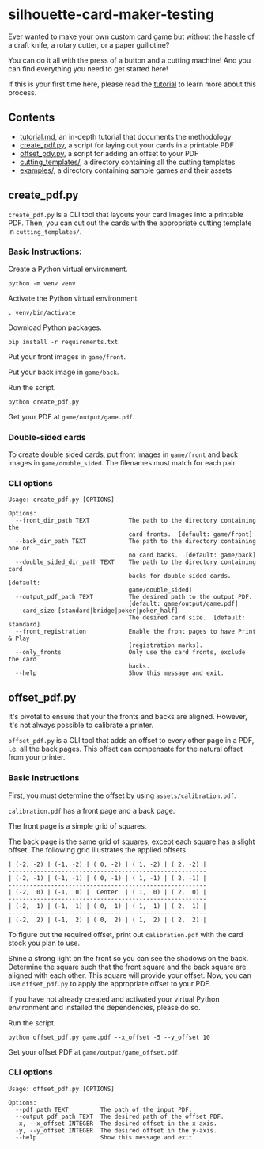 # silhouette-card-maker-testing

Ever wanted to make your own custom card game but without the hassle of a craft knife, a rotary cutter, or a paper guillotine?

You can do it all with the press of a button and a cutting machine! And you can find everything you need to get started here!

If this is your first time here, please read the [tutorial](tutorial.md) to learn more about this process.

## Contents

* [tutorial.md](tutorial.md), an in-depth tutorial that documents the methodology
* [create_pdf.py](#create_pdfpy), a script for laying out your cards in a printable PDF
* [offset_pdy.py](#offset_pdfpy), a script for adding an offset to your PDF
* [cutting_templates/](cutting_templates/), a directory containing all the cutting templates
* [examples/](examples/), a directory containing sample games and their assets

## create_pdf.py
`create_pdf.py` is a CLI tool that layouts your card images into a printable PDF. Then, you can cut out the cards with the appropriate cutting template in `cutting_templates/`.

### Basic Instructions:

Create a Python virtual environment.
```shell
python -m venv venv
```

Activate the Python virtual environment.
```shell
. venv/bin/activate
```

Download Python packages.
```shell
pip install -r requirements.txt
```

Put your front images in `game/front`.

Put your back image in `game/back`.

Run the script.
```shell
python create_pdf.py
```

Get your PDF at `game/output/game.pdf`.

### Double-sided cards

To create double sided cards, put front images in `game/front` and back images in `game/double_sided`. The filenames must match for each pair.

### CLI options

```
Usage: create_pdf.py [OPTIONS]

Options:
  --front_dir_path TEXT           The path to the directory containing the
                                  card fronts.  [default: game/front]
  --back_dir_path TEXT            The path to the directory containing one or
                                  no card backs.  [default: game/back]
  --double_sided_dir_path TEXT    The path to the directory containing card
                                  backs for double-sided cards.  [default:
                                  game/double_sided]
  --output_pdf_path TEXT          The desired path to the output PDF.
                                  [default: game/output/game.pdf]
  --card_size [standard|bridge|poker|poker_half]
                                  The desired card size.  [default: standard]
  --front_registration            Enable the front pages to have Print & Play
                                  (registration marks).
  --only_fronts                   Only use the card fronts, exclude the card
                                  backs.
  --help                          Show this message and exit.
```

## offset_pdf.py

It's pivotal to ensure that your the fronts and backs are aligned. However, it's not always possible to calibrate a printer.

`offset_pdf.py` is a CLI tool that adds an offset to every other page in a PDF, i.e. all the back pages. This offset can compensate for the natural offset from your printer.

### Basic Instructions

First, you must determine the offset by using `assets/calibration.pdf`.

`calibration.pdf` has a front page and a back page.

The front page is a simple grid of squares.

The back page is the same grid of squares, except each square has a slight offset. The following grid illustrates the applied offsets.

```
| (-2, -2) | (-1, -2) | ( 0, -2) | ( 1, -2) | ( 2, -2) |
--------------------------------------------------------
| (-2, -1) | (-1, -1) | ( 0, -1) | ( 1, -1) | ( 2, -1) |
--------------------------------------------------------
| (-2,  0) | (-1,  0) |  Center  | ( 1,  0) | ( 2,  0) |
--------------------------------------------------------
| (-2,  1) | (-1,  1) | ( 0,  1) | ( 1,  1) | ( 2,  1) |
--------------------------------------------------------
| (-2,  2) | (-1,  2) | ( 0,  2) | ( 1,  2) | ( 2,  2) |
```

To figure out the required offset, print out `calibration.pdf` with the card stock you plan to use.

Shine a strong light on the front so you can see the shadows on the back. Determine the square such that the front square and the back square are aligned with each other. This square will provide your offset. Now, you can use `offset_pdf.py` to apply the appropriate offset to your PDF.

If you have not already created and activated your virtual Python environment and installed the dependencies, please do so.

Run the script.
```shell
python offset_pdf.py game.pdf --x_offset -5 --y_offset 10
```

Get your offset PDF at `game/output/game_offset.pdf`.

### CLI options

```
Usage: offset_pdf.py [OPTIONS]

Options:
  --pdf_path TEXT         The path of the input PDF.
  --output_pdf_path TEXT  The desired path of the offset PDF.
  -x, --x_offset INTEGER  The desired offset in the x-axis.
  -y, --y_offset INTEGER  The desired offset in the y-axis.
  --help                  Show this message and exit.
```